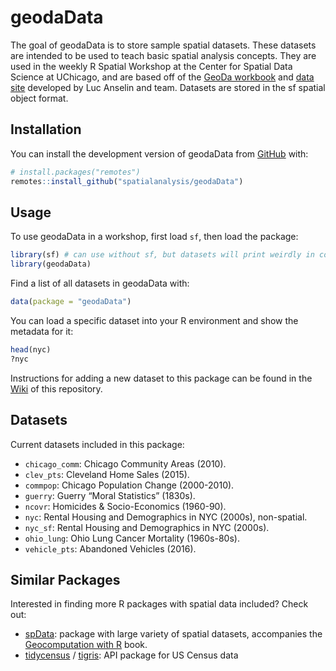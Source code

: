 
<!-- README.md is generated from README.Rmd. Please edit that file -->

# geodaData

<!-- badges: start -->

<!-- badges: end -->

The goal of geodaData is to store sample spatial datasets. These
datasets are intended to be used to teach basic spatial analysis
concepts. They are used in the weekly R Spatial Workshop at the Center
for Spatial Data Science at UChicago, and are based off of the [GeoDa
workbook](https://geodacenter.github.io/documentation.html) and [data
site](https://geodacenter.github.io/data-and-lab/) developed by Luc
Anselin and team. Datasets are stored in the sf spatial object format.

## Installation

You can install the development version of geodaData from
[GitHub](https://github.com/) with:

``` r
# install.packages("remotes")
remotes::install_github("spatialanalysis/geodaData")
```

## Usage

To use geodaData in a workshop, first load `sf`, then load the
package:

``` r
library(sf) # can use without sf, but datasets will print weirdly in console
library(geodaData)
```

Find a list of all datasets in geodaData with:

``` r
data(package = "geodaData")
```

You can load a specific dataset into your R environment and show the
metadata for it:

``` r
head(nyc)
?nyc
```

Instructions for adding a new dataset to this package can be found in
the
[Wiki](https://github.com/spatialanalysis/geodaData/wiki/How-to-add-a-dataset-to-this-package)
of this repository.

## Datasets

Current datasets included in this package:

  - `chicago_comm`: Chicago Community Areas (2010).
  - `clev_pts`: Cleveland Home Sales (2015).
  - `commpop`: Chicago Population Change (2000-2010).
  - `guerry`: Guerry “Moral Statistics” (1830s).
  - `ncovr`: Homicides & Socio-Economics (1960-90).
  - `nyc`: Rental Housing and Demographics in NYC (2000s), non-spatial.
  - `nyc_sf`: Rental Housing and Demographics in NYC (2000s).
  - `ohio_lung`: Ohio Lung Cancer Mortality (1960s-80s).
  - `vehicle_pts`: Abandoned Vehicles (2016).

## Similar Packages

Interested in finding more R packages with spatial data included? Check
out:

  - [spData](https://github.com/Nowosad/spData): package with large
    variety of spatial datasets, accompanies the [Geocomputation with
    R](https://geocompr.github.io) book.
  - [tidycensus](https://github.com/walkerke/tidycensus) /
    [tigris](https://github.com/walkerke/tigris): API package for US
    Census data
